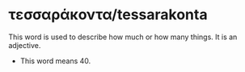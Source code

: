 # τεσσαράκοντα/tessarakonta
This word is used to describe how much or how many things. It is an adjective.
* This word means 40.
